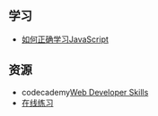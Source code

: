 ## 学习
+ [如何正确学习JavaScript](http://www.kuqin.com/shuoit/20141025/342881.html)

## 资源
+ codecademy[Web Developer Skills](https://www.codecademy.com/learn)
+ [在线练习](https://jsfiddle.net/)



